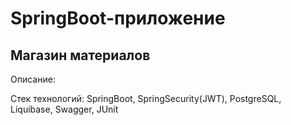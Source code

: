 # SpringBoot-приложение
## Магазин материалов

Описание:


Стек технологий: SpringBoot, SpringSecurity(JWT), PostgreSQL, Liquibase,  Swagger, JUnit
